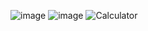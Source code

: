 ![image](https://github.com/user-attachments/assets/77ae2574-3e55-4cf0-b3fd-93af5dcad8d1)
![image](https://github.com/user-attachments/assets/fca065f2-f2be-437d-8033-ce80beb2a89a)
![Calculator](https://github.com/user-attachments/assets/1a78c4f3-15b7-4efd-8bf5-1ab6abd2f7f9)

